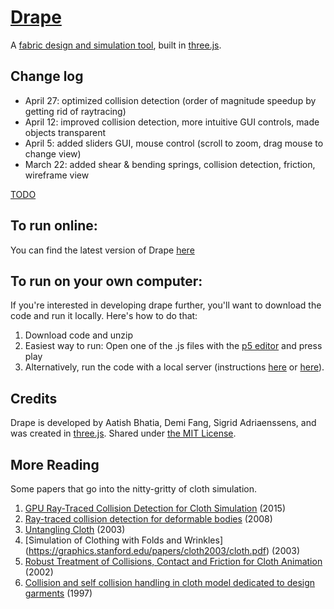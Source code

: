 # [Drape](https://gitcdn.xyz/repo/aatishb/drape/master/index.html)
A [fabric design and simulation tool](https://gitcdn.xyz/repo/aatishb/drape/master/index.html), built in [three.js](http://threejs.org/).

## Change log
- April 27: optimized collision detection (order of magnitude speedup by getting rid of raytracing)
- April 12: improved collision detection, more intuitive GUI controls, made objects transparent
- April 5: added sliders GUI, mouse control (scroll to zoom, drag mouse to change view)
- March 22: added shear & bending springs, collision detection, friction, wireframe view

[TODO](https://github.com/aatishb/drape/issues/8)

## To run online:

You can find the latest version of Drape [here](https://gitcdn.xyz/repo/aatishb/drape/master/index.html)

## To run on your own computer:

If you're interested in developing drape further, you'll want to download the code and run it locally. Here's how to do that:

1. Download code and unzip
2. Easiest way to run: Open one of the .js files with the [p5 editor](http://p5js.org/download/) and press play
3. Alternatively, run the code with a local server (instructions [here](https://github.com/mrdoob/three.js/wiki/How-to-run-things-locally) or [here](https://github.com/processing/p5.js/wiki/Local-server)).

## Credits

Drape is developed by Aatish Bhatia, Demi Fang, Sigrid Adriaenssens, and was created in [three.js](http://threejs.org/). Shared under [the MIT License](https://github.com/aatishb/drape/blob/master/LICENSE).

## More Reading

Some papers that go into the nitty-gritty of cloth simulation.

1. [GPU Ray-Traced Collision Detection for Cloth Simulation](https://hal.inria.fr/hal-01218186/document) (2015)
2. [Ray-traced collision detection for deformable bodies](https://hal.inria.fr/file/index/docid/319404/filename/grapp08.pdf) (2008)
3. [Untangling Cloth](http://graphics.pixar.com/library/UntanglingCloth/paper.pdf) (2003)
4. [Simulation of Clothing with Folds and Wrinkles] (https://graphics.stanford.edu/papers/cloth2003/cloth.pdf) (2003)
5. [Robust Treatment of Collisions, Contact and Friction for Cloth Animation](http://accad.osu.edu/~elaine/intrACCAD/cara/cloth/papers/2002-Bridson.pdf) (2002)
6. [Collision and self collision handling in cloth model dedicated to design garments](https://graphics.stanford.edu/courses/cs468-02-winter/Papers/Collisions_vetements.pdf) (1997)
